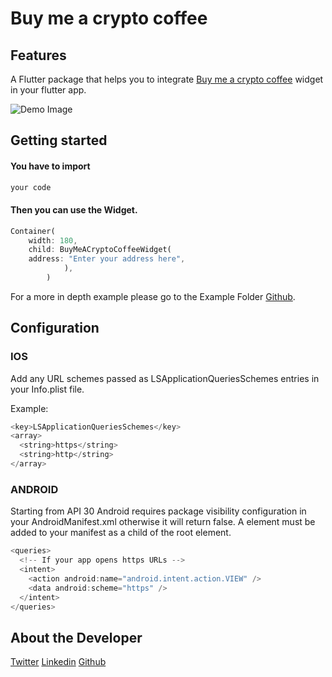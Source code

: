 <!-- 
This README describes the package. If you publish this package to pub.dev,
this README's contents appear on the landing page for your package.

For information about how to write a good package README, see the guide for
[writing package pages](https://dart.dev/guides/libraries/writing-package-pages). 

For general information about developing packages, see the Dart guide for
[creating packages](https://dart.dev/guides/libraries/create-library-packages)
and the Flutter guide for
[developing packages and plugins](https://flutter.dev/developing-packages). 
-->

# Buy me a crypto coffee

## Features

A Flutter package that helps you to integrate [Buy me a crypto coffee](https://www.buymeacryptocoffee.xyz/) widget in your flutter app.

![Demo Image](https://drive.google.com/file/d/1lfq5QitwgA3o2-39md-wJjFmD3rYcfq5/view?usp=sharing)
<!-- [me](gif/animated_demo.gif) -->

## Getting started

#### You have to import

```dart
your code
```

#### Then you can use the Widget.

```dart
Container(
    width: 180,
    child: BuyMeACryptoCoffeeWidget(
    address: "Enter your address here",
            ),
        )
```

For a more in depth example please go to the Example Folder [Github](https://github.com/AntoTomAbraham/buy_me_crypto_coffee).

## Configuration

### IOS

Add any URL schemes passed as LSApplicationQueriesSchemes entries in your Info.plist file.

Example:

```dart
<key>LSApplicationQueriesSchemes</key>
<array>
  <string>https</string>
  <string>http</string>
</array>
```

### ANDROID

Starting from API 30 Android requires package visibility configuration in your AndroidManifest.xml otherwise it will return false. A <queries> element must be added to your manifest as a child of the root element.

```dart
<queries>
  <!-- If your app opens https URLs -->
  <intent>
    <action android:name="android.intent.action.VIEW" />
    <data android:scheme="https" />
  </intent>
</queries>
```

## About the Developer

[Twitter](https://mobile.twitter.com/AntoTomAbraham)
[Linkedin](https://www.linkedin.com/in/anto-tom-abraham-6234441a8/)
[Github](https://github.com/AntoTomAbraham)